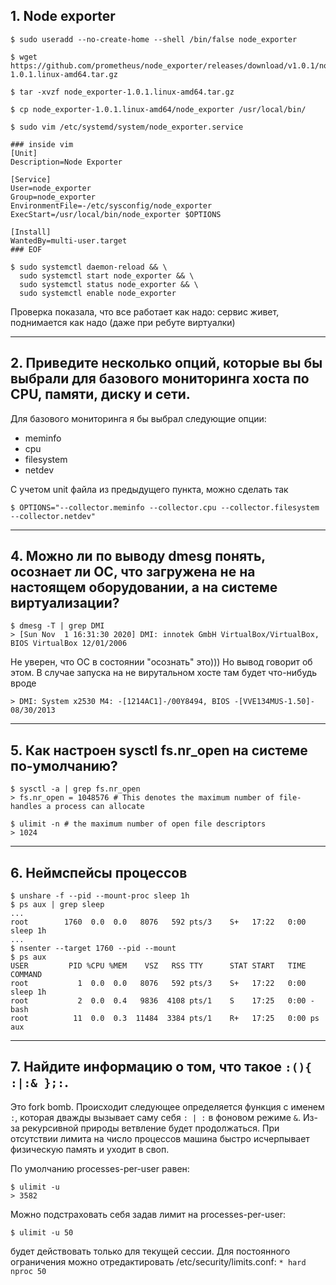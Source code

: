 ## 1. Node exporter

```
$ sudo useradd --no-create-home --shell /bin/false node_exporter

$ wget https://github.com/prometheus/node_exporter/releases/download/v1.0.1/node_exporter-1.0.1.linux-amd64.tar.gz

$ tar -xvzf node_exporter-1.0.1.linux-amd64.tar.gz

$ cp node_exporter-1.0.1.linux-amd64/node_exporter /usr/local/bin/

$ sudo vim /etc/systemd/system/node_exporter.service

### inside vim
[Unit]
Description=Node Exporter

[Service]
User=node_exporter
Group=node_exporter
EnvironmentFile=-/etc/sysconfig/node_exporter
ExecStart=/usr/local/bin/node_exporter $OPTIONS

[Install]
WantedBy=multi-user.target
### EOF

$ sudo systemctl daemon-reload && \
  sudo systemctl start node_exporter && \
  sudo systemctl status node_exporter && \
  sudo systemctl enable node_exporter
```

Проверка показала, что все работает как надо: сервис живет, поднимается как надо (даже при ребуте виртуалки)

---

## 2. Приведите несколько опций, которые вы бы выбрали для базового мониторинга хоста по CPU, памяти, диску и сети.

Для базового мониторинга я бы выбрал следующие опции:
- meminfo
- cpu
- filesystem
- netdev

С учетом unit файла из предыдущего пункта, можно сделать так
```
$ OPTIONS="--collector.meminfo --collector.cpu --collector.filesystem --collector.netdev"
```

---

## 4. Можно ли по выводу dmesg понять, осознает ли ОС, что загружена не на настоящем оборудовании, а на системе виртуализации?

```
$ dmesg -T | grep DMI
> [Sun Nov  1 16:31:30 2020] DMI: innotek GmbH VirtualBox/VirtualBox, BIOS VirtualBox 12/01/2006
```
Не уверен, что ОС в состоянии "осознать" это))) Но вывод говорит об этом. В случае запуска на не вирутальном хосте там будет что-нибудь вроде
```
> DMI: System x2530 M4: -[1214AC1]-/00Y8494, BIOS -[VVE134MUS-1.50]- 08/30/2013
```
---

## 5. Как настроен sysctl fs.nr_open на системе по-умолчанию?
```
$ sysctl -a | grep fs.nr_open
> fs.nr_open = 1048576 # This denotes the maximum number of file-handles a process can allocate

$ ulimit -n # the maximum number of open file descriptors
> 1024
```

---

## 6. Неймспейсы процессов

```
$ unshare -f --pid --mount-proc sleep 1h
$ ps aux | grep sleep
...
root        1760  0.0  0.0   8076   592 pts/3    S+   17:22   0:00 sleep 1h
...
$ nsenter --target 1760 --pid --mount
$ ps aux
USER         PID %CPU %MEM    VSZ   RSS TTY      STAT START   TIME COMMAND
root           1  0.0  0.0   8076   592 pts/3    S+   17:22   0:00 sleep 1h
root           2  0.0  0.4   9836  4108 pts/1    S    17:25   0:00 -bash
root          11  0.0  0.3  11484  3384 pts/1    R+   17:25   0:00 ps aux
```
---
## 7. Найдите информацию о том, что такое `:(){ :|:& };:`.

Это fork bomb. Происходит следующее определяется функция с именем `:`, которая дважды вызывает саму себя `: | :` в фоновом режиме `&`. Из-за рекурсивной природы ветвление будет продолжаться.
При отсутствии лимита на число процессов машина быстро исчерпывает физическую память и уходит в своп.

По умолчанию processes-per-user равен:
```
$ ulimit -u
> 3582
```
Можно подстраховать себя задав лимит на processes-per-user:
```
$ ulimit -u 50
```
будет действовать только для текущей сессии. Для постоянного ограничения можно отредактировать /etc/security/limits.conf: `* hard nproc 50`
